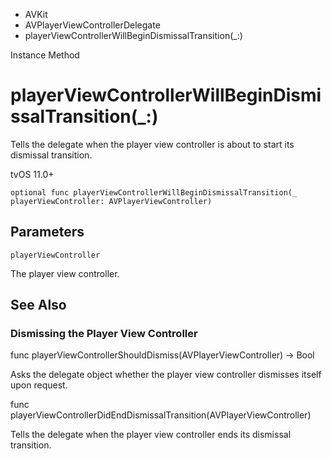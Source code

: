 

- AVKit
- AVPlayerViewControllerDelegate
-  playerViewControllerWillBeginDismissalTransition(\_:) 

Instance Method

# playerViewControllerWillBeginDismissalTransition(\_:)

Tells the delegate when the player view controller is about to start its dismissal transition.

tvOS 11.0+

``` source
optional func playerViewControllerWillBeginDismissalTransition(_ playerViewController: AVPlayerViewController)
```

## Parameters 

`playerViewController`  

The player view controller.

## See Also

### Dismissing the Player View Controller

func playerViewControllerShouldDismiss(AVPlayerViewController) -> Bool

Asks the delegate object whether the player view controller dismisses itself upon request.

func playerViewControllerDidEndDismissalTransition(AVPlayerViewController)

Tells the delegate when the player view controller ends its dismissal transition.

